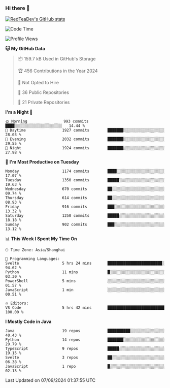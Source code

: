 ### Hi there 👋

<!--
**RedTeaDev/RedTeaDev** is a ✨ _special_ ✨ repository because its `README.md` (this file) appears on your GitHub profile.

Here are some ideas to get you started:

- 🔭 I’m currently working on ...
- 🌱 I’m currently learning ...
- 👯 I’m looking to collaborate on ...
- 🤔 I’m looking for help with ...
- 💬 Ask me about ...
- 📫 How to reach me: ...
- 😄 Pronouns: ...
- ⚡ Fun fact: ...
-->

<!--
[![wakatime](https://wakatime.com/badge/user/6b101ed0-04c0-4490-9283-eb61f2efff96.svg)](https://wakatime.com/@6b101ed0-04c0-4490-9283-eb61f2efff96)
!-->

[![RedTeaDev's GitHub stats](https://github-readme-stats.vercel.app/api?username=RedTeaDev\&include_all_commits=true)](https://github.com/anuraghazra/github-readme-stats)
<!--
[![willianrod's wakatime stats](https://github-readme-stats.vercel.app/api/wakatime?username=RedTeaDev)](https://github.com/anuraghazra/github-readme-stats)
!-->
<!--START_SECTION:waka-->
![Code Time](http://img.shields.io/badge/Code%20Time-2%2C543%20hrs%2021%20mins-blue)

![Profile Views](http://img.shields.io/badge/Profile%20Views-0-blue)

**🐱 My GitHub Data** 

> 📦 159.7 kB Used in GitHub's Storage 
 > 
> 🏆 456 Contributions in the Year 2024
 > 
> 🚫 Not Opted to Hire
 > 
> 📜 36 Public Repositories 
 > 
> 🔑 21 Private Repositories 
 > 
**I'm a Night 🦉** 

```text
🌞 Morning                993 commits         ████░░░░░░░░░░░░░░░░░░░░░   14.44 % 
🌆 Daytime                1927 commits        ███████░░░░░░░░░░░░░░░░░░   28.03 % 
🌃 Evening                2032 commits        ███████░░░░░░░░░░░░░░░░░░   29.55 % 
🌙 Night                  1924 commits        ███████░░░░░░░░░░░░░░░░░░   27.98 % 
```
📅 **I'm Most Productive on Tuesday** 

```text
Monday                   1174 commits        ████░░░░░░░░░░░░░░░░░░░░░   17.07 % 
Tuesday                  1350 commits        █████░░░░░░░░░░░░░░░░░░░░   19.63 % 
Wednesday                670 commits         ██░░░░░░░░░░░░░░░░░░░░░░░   09.74 % 
Thursday                 614 commits         ██░░░░░░░░░░░░░░░░░░░░░░░   08.93 % 
Friday                   916 commits         ███░░░░░░░░░░░░░░░░░░░░░░   13.32 % 
Saturday                 1250 commits        █████░░░░░░░░░░░░░░░░░░░░   18.18 % 
Sunday                   902 commits         ███░░░░░░░░░░░░░░░░░░░░░░   13.12 % 
```


📊 **This Week I Spent My Time On** 

```text
🕑︎ Time Zone: Asia/Shanghai

💬 Programming Languages: 
Svelte                   5 hrs 24 mins       ████████████████████████░   94.62 % 
Python                   11 mins             █░░░░░░░░░░░░░░░░░░░░░░░░   03.30 % 
PowerShell               5 mins              ░░░░░░░░░░░░░░░░░░░░░░░░░   01.57 % 
JavaScript               1 min               ░░░░░░░░░░░░░░░░░░░░░░░░░   00.51 % 

🔥 Editors: 
VS Code                  5 hrs 42 mins       █████████████████████████   100.00 % 
```

**I Mostly Code in Java** 

```text
Java                     19 repos            ██████████░░░░░░░░░░░░░░░   40.43 % 
Python                   14 repos            ███████░░░░░░░░░░░░░░░░░░   29.79 % 
TypeScript               9 repos             █████░░░░░░░░░░░░░░░░░░░░   19.15 % 
Svelte                   3 repos             ██░░░░░░░░░░░░░░░░░░░░░░░   06.38 % 
JavaScript               1 repo              █░░░░░░░░░░░░░░░░░░░░░░░░   02.13 % 
```




 Last Updated on 07/09/2024 01:37:55 UTC
<!--END_SECTION:waka-->


